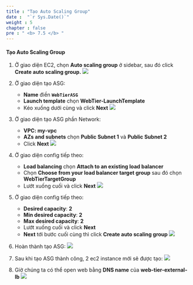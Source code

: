 ```yaml
---
title : "Tạo Auto Scaling Group"
date :  "`r Sys.Date()`" 
weight : 5
chapter : false
pre : " <b> 7.5 </b> "
---
```


#### Tạo Auto Scaling Group
1. Ở giao diện EC2, chọn **Auto scaling group** ở sidebar, sau đó click **Create auto scaling group.**
![](../../../images/5-5/01.png?width=50pc)

2. Ở giao diện tạo ASG:
    - **Name** điền **`WebTierASG`**
    - **Launch template** chọn **WebTier-LaunchTemplate**
    - Kéo xuống dưới cùng và click **Next**
![](../../../images/7-5/02.png?width=50pc)
3. Ở giao diện tạo ASG phần Network:
    - **VPC: my-vpc**
    - **AZs and subnets** chọn **Public Subnet 1** và **Public Subnet 2**
    - Click **Next**
![](../../../images/7-5/03.png?width=50pc)

4. Ở giao diện config tiếp theo:
    - **Load balancing** chọn **Attach to an existing load balancer**
    - Chọn **Choose from your load balancer target group** sau đó chọn **WebTierTargetGroup**
    - Lướt xuống cuối và click **Next**
![](../../../images/7-5/04.png?width=50pc)

5. Ở giao diện config tiếp theo:
    - **Desired capacity**: **2**
    - **Min desired capacity**: **2**
    - **Max desired capacity**: **2**
    - Lướt xuống cuối và click **Next**
    - **Next** tới bước cuối cùng thì click **Create auto scaling group**
![](../../../images/7-5/05.png?width=50pc)

6. Hoàn thành tạo ASG:
![](../../../images/7-5/06.png?width=50pc)

7. Sau khi tạo ASG thành công, 2 ec2 instance mới sẽ được tạo:
![](../../../images/7-5/09.png?width=50pc)

8. Giờ chúng ta có thể open web bằng **DNS name** của **web-tier-external-lb**
![](../../../images/7-5/08.png?width=50pc)

